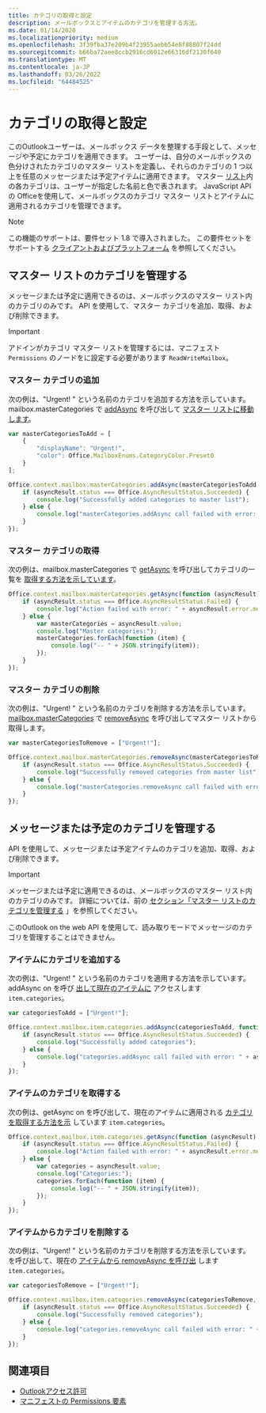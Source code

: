 ```yaml
---
title: カテゴリの取得と設定
description: メールボックスとアイテムのカテゴリを管理する方法。
ms.date: 01/14/2020
ms.localizationpriority: medium
ms.openlocfilehash: 3f39fba37e209b4f23955aebb54e8f88807f24dd
ms.sourcegitcommit: b66ba72aee8ccb2916cd6012e66316df2130f640
ms.translationtype: MT
ms.contentlocale: ja-JP
ms.lasthandoff: 03/26/2022
ms.locfileid: "64484525"
---
```

# <a name="get-and-set-categories"></a>カテゴリの取得と設定

このOutlookユーザーは、メールボックス データを整理する手段として、メッセージや予定にカテゴリを適用できます。 ユーザーは、自分のメールボックスの色分けされたカテゴリのマスター リストを定義し、それらのカテゴリの 1 つ以上を任意のメッセージまたは予定アイテムに適用できます。 マスター [リスト](/javascript/api/outlook/office.categorydetails)内の各カテゴリは、ユーザーが指定した名前[](/javascript/api/outlook/office.mailboxenums.categorycolor)と色で表されます。 JavaScript API の Officeを使用して、メールボックスのカテゴリ マスター リストとアイテムに適用されるカテゴリを管理できます。

> [!NOTE]
> この機能のサポートは、要件セット 1.8 で導入されました。 この要件セットをサポートする [クライアントおよびプラットフォーム](/javascript/api/requirement-sets/outlook-api-requirement-sets#requirement-sets-supported-by-exchange-servers-and-outlook-clients) を参照してください。

## <a name="manage-categories-in-the-master-list"></a>マスター リストのカテゴリを管理する

メッセージまたは予定に適用できるのは、メールボックスのマスター リスト内のカテゴリのみです。 API を使用して、マスター カテゴリを追加、取得、および削除できます。

> [!IMPORTANT]
> アドインがカテゴリ マスター リストを管理するには、マニフェスト `Permissions` のノードをに設定する必要があります `ReadWriteMailbox`。

### <a name="add-master-categories"></a>マスター カテゴリの追加

次の例は、"Urgent! " という名前のカテゴリを追加する方法を示しています。 mailbox.masterCategories で [addAsync](/javascript/api/outlook/office.mastercategories#outlook-office-mastercategories-addasync-member(1)) を呼び出して [マスター リストに移動します](/javascript/api/outlook/office.mailbox#outlook-office-mailbox-mastercategories-member)。

```js
var masterCategoriesToAdd = [
    {
        "displayName": "Urgent!",
        "color": Office.MailboxEnums.CategoryColor.Preset0
    }
];

Office.context.mailbox.masterCategories.addAsync(masterCategoriesToAdd, function (asyncResult) {
    if (asyncResult.status === Office.AsyncResultStatus.Succeeded) {
        console.log("Successfully added categories to master list");
    } else {
        console.log("masterCategories.addAsync call failed with error: " + asyncResult.error.message);
    }
});
```

### <a name="get-master-categories"></a>マスター カテゴリの取得

次の例は、mailbox.masterCategories で [getAsync](/javascript/api/outlook/office.mastercategories#outlook-office-mastercategories-getasync-member(1)) を呼び出してカテゴリの一覧を [取得する方法を示しています](/javascript/api/outlook/office.mailbox#outlook-office-mailbox-mastercategories-member)。

```js
Office.context.mailbox.masterCategories.getAsync(function (asyncResult) {
    if (asyncResult.status === Office.AsyncResultStatus.Failed) {
        console.log("Action failed with error: " + asyncResult.error.message);
    } else {
        var masterCategories = asyncResult.value;
        console.log("Master categories:");
        masterCategories.forEach(function (item) {
            console.log("-- " + JSON.stringify(item));
        });
    }
});
```

### <a name="remove-master-categories"></a>マスター カテゴリの削除

次の例は、"Urgent! " という名前のカテゴリを削除する方法を示しています。 [mailbox.masterCategories](/javascript/api/outlook/office.mailbox#outlook-office-mailbox-mastercategories-member) で [removeAsync](/javascript/api/outlook/office.mastercategories#outlook-office-mastercategories-removeasync-member(1)) を呼び出してマスター リストから取得します。

```js
var masterCategoriesToRemove = ["Urgent!"];

Office.context.mailbox.masterCategories.removeAsync(masterCategoriesToRemove, function (asyncResult) {
    if (asyncResult.status === Office.AsyncResultStatus.Succeeded) {
        console.log("Successfully removed categories from master list");
    } else {
        console.log("masterCategories.removeAsync call failed with error: " + asyncResult.error.message);
    }
});
```

## <a name="manage-categories-on-a-message-or-appointment"></a>メッセージまたは予定のカテゴリを管理する

API を使用して、メッセージまたは予定アイテムのカテゴリを追加、取得、および削除できます。

> [!IMPORTANT]
> メッセージまたは予定に適用できるのは、メールボックスのマスター リスト内のカテゴリのみです。 詳細については、前の [セクション「マスター リストのカテゴリを管理する](#manage-categories-in-the-master-list) 」を参照してください。
>
> このOutlook on the web API を使用して、読み取りモードでメッセージのカテゴリを管理することはできません。

### <a name="add-categories-to-an-item"></a>アイテムにカテゴリを追加する

次の例は、"Urgent! " という名前のカテゴリを適用する方法を示しています。 addAsync on を呼び [出して現在のアイテムに](/javascript/api/outlook/office.categories#outlook-office-categories-addasync-member(1)) アクセスします `item.categories`。

```js
var categoriesToAdd = ["Urgent!"];

Office.context.mailbox.item.categories.addAsync(categoriesToAdd, function (asyncResult) {
    if (asyncResult.status === Office.AsyncResultStatus.Succeeded) {
        console.log("Successfully added categories");
    } else {
        console.log("categories.addAsync call failed with error: " + asyncResult.error.message);
    }
});
```

### <a name="get-an-items-categories"></a>アイテムのカテゴリを取得する

次の例は、getAsync on を呼び出して、現在のアイテムに適用される [カテゴリを取得する方法を示](/javascript/api/outlook/office.categories#outlook-office-categories-getasync-member(1)) しています `item.categories`。

```js
Office.context.mailbox.item.categories.getAsync(function (asyncResult) {
    if (asyncResult.status === Office.AsyncResultStatus.Failed) {
        console.log("Action failed with error: " + asyncResult.error.message);
    } else {
        var categories = asyncResult.value;
        console.log("Categories:");
        categories.forEach(function (item) {
            console.log("-- " + JSON.stringify(item));
        });
    }
});
```

### <a name="remove-categories-from-an-item"></a>アイテムからカテゴリを削除する

次の例は、"Urgent! " という名前のカテゴリを削除する方法を示しています。 を呼び出して、現在の [アイテムから removeAsync を呼び出](/javascript/api/outlook/office.categories#outlook-office-categories-removeasync-member(1)) します `item.categories`。

```js
var categoriesToRemove = ["Urgent!"];

Office.context.mailbox.item.categories.removeAsync(categoriesToRemove, function (asyncResult) {
    if (asyncResult.status === Office.AsyncResultStatus.Succeeded) {
        console.log("Successfully removed categories");
    } else {
        console.log("categories.removeAsync call failed with error: " + asyncResult.error.message);
    }
});
```

## <a name="see-also"></a>関連項目

- [Outlookアクセス許可](understanding-outlook-add-in-permissions.md)
- [マニフェストの Permissions 要素](/javascript/api/manifest/permissions)
